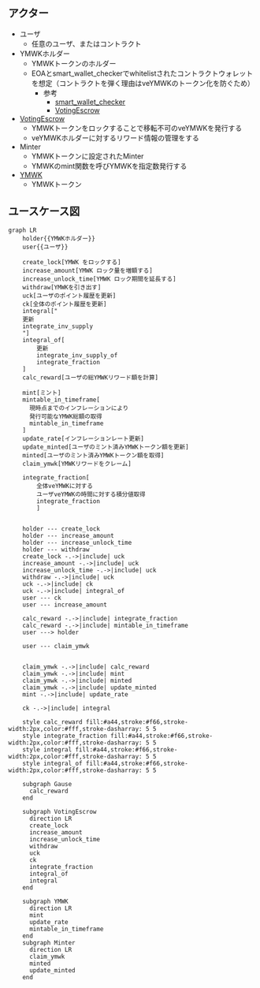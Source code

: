 ## アクター

- ユーザ
  - 任意のユーザ、またはコントラクト
- YMWKホルダー
  - YMWKトークンのホルダー
  - EOAとsmart_wallet_checkerでwhitelistされたコントラクトウォレットを想定（コントラクトを弾く理由はveYMWKのトークン化を防ぐため）
    - 参考
      - [smart_wallet_checker](./index.md#smart_wallet_checker-publicaddress)
      - [VotingEscrow](https://github.com/curvefi/curve-dao-contracts/blob/master/contracts/VotingEscrow.vy#L109)
- [VotingEscrow](./index.md)
  - YMWKトークンをロックすることで移転不可のveYMWKを発行する
  - veYMWKホルダーに対するリワード情報の管理をする
- Minter
  - YMWKトークンに設定されたMinter
  - YMWKのmint関数を呼びYMWKを指定数発行する
- [YMWK](../YamawakeToken/index.md)
  - YMWKトークン

## ユースケース図

```mermaid
graph LR
    holder{{YMWKホルダー}}
    user{{ユーザ}}

    create_lock[YMWK をロックする]
    increase_amount[YMWK ロック量を増額する]
    increase_unlock_time[YMWK ロック期間を延長する]
    withdraw[YMWKを引き出す]
    uck[ユーザのポイント履歴を更新]
    ck[全体のポイント履歴を更新]
    integral["
    更新
    integrate_inv_supply
    "]
    integral_of[
        更新
        integrate_inv_supply_of
        integrate_fraction
    ]
    calc_reward[ユーザの総YMWKリワード額を計算]

    mint[ミント]
    mintable_in_timeframe[
      現時点までのインフレーションにより
      発行可能なYMWK総額の取得
      mintable_in_timeframe
    ]
    update_rate[インフレーションレート更新]
    update_minted[ユーザのミント済みYMWKトークン額を更新]
    minted[ユーザのミント済みYMWKトークン額を取得]
    claim_ymwk[YMWKリワードをクレーム]

    integrate_fraction[
        全体veYMWKに対する
        ユーザveYMWKの時間に対する積分値取得
        integrate_fraction
        ]


    holder --- create_lock
    holder --- increase_amount
    holder --- increase_unlock_time
    holder --- withdraw
    create_lock -.->|include| uck
    increase_amount -.->|include| uck
    increase_unlock_time -.->|include| uck
    withdraw -.->|include| uck
    uck -.->|include| ck
    uck -.->|include| integral_of
    user --- ck
    user --- increase_amount

    calc_reward -.->|include| integrate_fraction
    calc_reward -.->|include| mintable_in_timeframe
    user ---> holder

    user --- claim_ymwk


    claim_ymwk -.->|include| calc_reward
    claim_ymwk -.->|include| mint
    claim_ymwk -.->|include| minted
    claim_ymwk -.->|include| update_minted
    mint -.->|include| update_rate

    ck -.->|include| integral

    style calc_reward fill:#a44,stroke:#f66,stroke-width:2px,color:#fff,stroke-dasharray: 5 5
    style integrate_fraction fill:#a44,stroke:#f66,stroke-width:2px,color:#fff,stroke-dasharray: 5 5
    style integral fill:#a44,stroke:#f66,stroke-width:2px,color:#fff,stroke-dasharray: 5 5
    style integral_of fill:#a44,stroke:#f66,stroke-width:2px,color:#fff,stroke-dasharray: 5 5

    subgraph Gause
      calc_reward
    end

    subgraph VotingEscrow
      direction LR
      create_lock
      increase_amount
      increase_unlock_time
      withdraw
      uck
      ck
      integrate_fraction
      integral_of
      integral
    end

    subgraph YMWK
      direction LR
      mint
      update_rate
      mintable_in_timeframe
    end
    subgraph Minter
      direction LR
      claim_ymwk
      minted
      update_minted
    end
```
